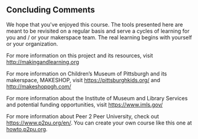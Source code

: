 ## Concluding Comments

We hope that you've enjoyed this course. The tools presented here are meant to be revisited on a regular basis and serve a cycles of learning for you and / or your makerspace team. The real learning begins with yourself or your organization. 

For more information on this project and its resources, visit <a href="http://makingandlearning.org" target="_blank">http://makingandlearning.org</a>

For more information on Children’s Museum of Pittsburgh and its makerspace, MAKESHOP, visit <a href="https://pittsburghkids.org/" target="_blank">https://pittsburghkids.org/</a> and <a href="http://makeshoppgh.com/" target="_blank">http://makeshoppgh.com/</a>

For more information about the Institute of Museum and Library Services and potential funding opportunities, visit <a href="https://www.imls.gov/" target="_blank">https://www.imls.gov/</a>

For more information about Peer 2 Peer University, check out <a href="https://www.p2pu.org/en/" target="_blank">https://www.p2pu.org/en/</a>. You can create your own course like this one at <a href="howto.p2pu.org" target="_blank">howto.p2pu.org</a>.
